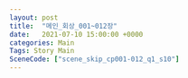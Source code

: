 ```yaml
---
layout: post
title:  "메인_회상_001~012장"
date:   2021-07-10 15:00:00 +0000
categories: Main
Tags: Story Main
SceneCode: ["scene_skip_cp001-012_q1_s10"]
---
```


